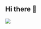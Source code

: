 ## Hi there 👋

<!--
**Maureen-Lee/Maureen-Lee** is a ✨ _special_ ✨ repository because its `README.md` (this file) appears on your GitHub profile.

Here are some ideas to get you started:

- 🔭 I’m currently working on ...
- 🌱 I’m currently learning ...
- 👯 I’m looking to collaborate on ...
- 🤔 I’m looking for help with ...
- 💬 Ask me about ...
- 📫 How to reach me: ...
- 😄 Pronouns: ...
- ⚡ Fun fact: ...
-->
<img src="![image](https://github.com/user-attachments/assets/61c873bd-dfee-4f33-bffa-0594f6d6e06a)">
